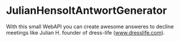 # JulianHensoltAntwortGenerator
 With this small WebAPI you can create awesome answeres to decline meetings like Julian H. founder of dress-life (www.dresslife.com).
